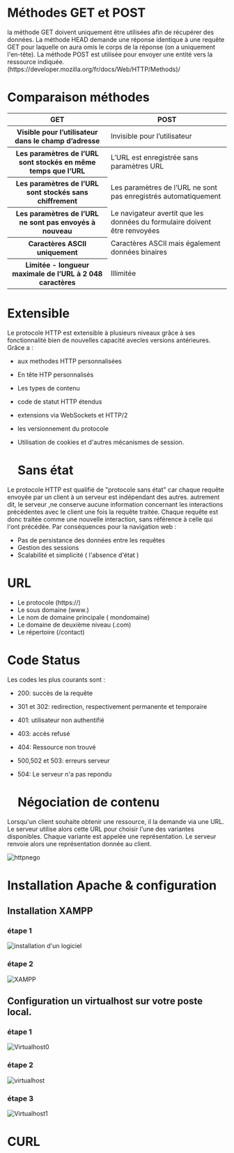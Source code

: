 
# Méthodes GET et POST
<div>
 la méthode GET doivent uniquement être utilisées afin de récupérer des données. La méthode HEAD demande une réponse identique à une requête GET pour laquelle on aura omis le corps de la réponse (on a uniquement l'en-tête). La méthode POST est utilisée pour envoyer une entité vers la ressource indiquée. 
(https://developer.mozilla.org/fr/docs/Web/HTTP/Methods)/
</div>

#  Comparaison méthodes
<div>
<table>
  
  <thead>
    <tr>
      <th scope="col">GET</th>
      <th scope="col">POST</th>
    </tr>
  </thead>
  <tbody>
    <tr>
 <thead>
  <tr>
  
 <th scope="row">Visible pour l’utilisateur dans le champ d’adresse</th>
 <td> Invisible pour l’utilisateur </td>
 
  </tr>
  </thead>

  <tr>
    <th scope="row">Les paramètres de l’URL sont stockés en même temps que l’URL  </th>
 <td> L’URL est enregistrée sans paramètres URL </td>
    </tr>
  </thead> 

   <tr>
    <th scope="row"> Les paramètres de l’URL sont stockés sans chiffrement   </th>
 <td> Les paramètres de l’URL ne sont pas enregistrés automatiquement  </td>
    </tr>
  </thead> 

  <tr>
    <th scope="row"> Les paramètres de l’URL ne sont pas envoyés à nouveau   </th>
 <td> Le navigateur avertit que les données du formulaire doivent être renvoyées  </td>
    </tr>
  </thead> 

  
  <tr>
    <th scope="row"> Caractères ASCII uniquement </th>
 <td> Caractères ASCII mais également données binaires </td>
    </tr>
  </thead> 

  
  <tr>
    <th scope="row">  	Limitée - longueur maximale de l’URL à 2 048 caractères </th>
 <td> Illimitée  </td>
    </tr>
  </thead> 

  </table>
</div>

#  Extensible

  Le protocole HTTP est extensible à plusieurs niveaux grâce à ses fonctionnalité bien de nouvelles  capacité avecles versions antérieures. Grâce a :
 - aux methodes HTTP personnalisées
 - En tête HTP personnalisés
 - Les types de contenu
 - code de statut HTTP étendus
 - extensions via WebSockets et HTTP/2
 - les versionnement du protocole
 - Utilisation de cookies et d'autres mécanismes de session.

   # Sans état 

Le protocole HTTP est qualifié de "protocole sans état" car chaque requête envoyée par un client à un serveur est indépendant des autres. autrement dit, le serveur ,ne conserve aucune information concernant les interactions précédentes avec le client une fois la requête traitée. Chaque requête est donc traitée comme une nouvelle interaction, sans référence à celle qui l'ont précédée. 
Par conséquences pour la navigation web : 
- Pas de persistance des données entre les requêtes
- Gestion des sessions 
- Scalabilité et simplicité ( l'absence d'état ) 


# URL 
- Le protocole (https://) 
- Le sous domaine (www.)
- Le nom de domaine principale ( mondomaine)
- Le domaine de deuxième niveau (.com)
- Le répertoire (/contact)


# Code Status 
Les codes les plus courants sont : 
- 200: succès de la requête 
- 301 et 302: redirection, respectivement permanente et temporaire 
- 401: utilisateur non authentifié 
- 403: accès refusé  
- 404: Ressource non trouvé  
- 500,502 et 503: erreurs serveur 
- 504: Le serveur n'a pas repondu

  # Négociation de contenu

Lorsqu'un client souhaite obtenir une ressource, il la demande via une URL. Le serveur utilise alors cette URL pour choisir l'une des variantes disponibles. Chaque variante est appelée une représentation. Le serveur renvoie alors une représentation donnée au client.


![httpnego](https://github.com/user-attachments/assets/04a1eb63-25ec-4c2d-9011-178685899731)

# Installation Apache & configuration 

## Installation XAMPP 
### étape 1 
![installation d'un logiciel ](https://github.com/user-attachments/assets/3414cd4f-74ab-4acd-8ea0-bacede1c0db6)


### étape 2 

![XAMPP](https://github.com/user-attachments/assets/6faaa3c5-cb7d-464e-8faa-cde833debf65)


## Configuration un virtualhost sur votre poste local.

### étape 1 
![Virtualhost0](https://github.com/user-attachments/assets/6a540d99-dacf-40f7-8586-2af074c01f62)



### étape 2
![virtualhost](https://github.com/user-attachments/assets/70e53bbf-1b70-4e12-af29-dffdd416f926)

### étape 3 
![Virtualhost1](https://github.com/user-attachments/assets/da0166dc-09f8-43a0-80b5-c652a32a63f6)


# CURL




  



